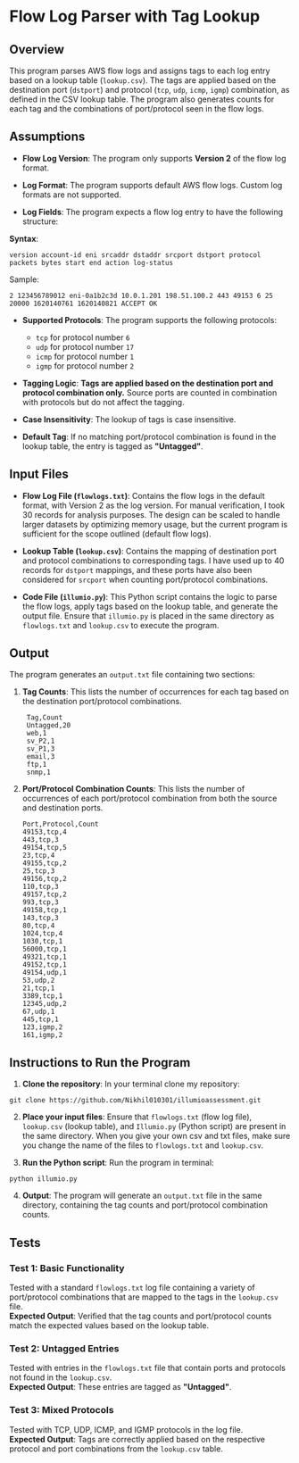# Flow Log Parser with Tag Lookup

## Overview

This program parses AWS flow logs and assigns tags to each log entry based on a lookup table (`lookup.csv`). The tags are applied based on the destination port (`dstport`) and protocol (`tcp`, `udp`, `icmp`, `igmp`) combination, as defined in the CSV lookup table. The program also generates counts for each tag and the combinations of port/protocol seen in the flow logs.

## Assumptions

- **Flow Log Version**: The program only supports **Version 2** of the flow log format.

- **Log Format**: The program supports default AWS flow logs. Custom log formats are not supported.

- **Log Fields**: The program expects a flow log entry to have the following structure:

**Syntax**:
  ```plaintext
  version account-id eni srcaddr dstaddr srcport dstport protocol packets bytes start end action log-status 
  ```
   
Sample: 
```
2 123456789012 eni-0a1b2c3d 10.0.1.201 198.51.100.2 443 49153 6 25 20000 1620140761 1620140821 ACCEPT OK
```

- **Supported Protocols**: The program supports the following protocols:
  
  - `tcp` for protocol number `6`
  - `udp` for protocol number `17`
  - `icmp` for protocol number `1`
  - `igmp` for protocol number `2`

- **Tagging Logic**: **Tags are applied based on the destination port and protocol combination only.** Source ports are counted in combination with protocols but do not affect the tagging.

- **Case Insensitivity**: The lookup of tags is case insensitive.

- **Default Tag**: If no matching port/protocol combination is found in the lookup table, the entry is tagged as **"Untagged"**.

## Input Files

- **Flow Log File (`flowlogs.txt`)**: Contains the flow logs in the default format, with Version 2 as the log version. For manual verification, I took 30 records for analysis purposes. The design can be scaled to handle larger datasets by optimizing memory usage, but the current program is sufficient for the scope outlined (default flow logs).

- **Lookup Table (`lookup.csv`)**: Contains the mapping of destination port and protocol combinations to corresponding tags. I have used up to 40 records for `dstport` mappings, and these ports have also been considered for `srcport` when counting port/protocol combinations.

- **Code File (`illumio.py`)**: This Python script contains the logic to parse the flow logs, apply tags based on the lookup table, and generate the output file. Ensure that `illumio.py` is placed in the same directory as `flowlogs.txt` and `lookup.csv` to execute the program.

## Output

The program generates an `output.txt` file containing two sections:

1. **Tag Counts**: This lists the number of occurrences for each tag based on the destination port/protocol combinations.
   ```
    Tag,Count
    Untagged,20
    web,1
    sv_P2,1
    sv_P1,3
    email,3
    ftp,1
    snmp,1
    ```

2. **Port/Protocol Combination Counts**: This lists the number of occurrences of each port/protocol combination from both the source and destination ports.
    ```
    Port,Protocol,Count
    49153,tcp,4
    443,tcp,3
    49154,tcp,5
    23,tcp,4
    49155,tcp,2
    25,tcp,3
    49156,tcp,2
    110,tcp,3
    49157,tcp,2
    993,tcp,3
    49158,tcp,1
    143,tcp,3
    80,tcp,4
    1024,tcp,4
    1030,tcp,1
    56000,tcp,1
    49321,tcp,1
    49152,tcp,1
    49154,udp,1
    53,udp,2
    21,tcp,1
    3389,tcp,1
    12345,udp,2
    67,udp,1
    445,tcp,1
    123,igmp,2
    161,igmp,2
    ```

## Instructions to Run the Program

1. **Clone the repository**: In your terminal clone my repository:
```
git clone https://github.com/Nikhil010301/illumioassessment.git
```

2. **Place your input files**: Ensure that `flowlogs.txt` (flow log file), `lookup.csv` (lookup table), and `Illumio.py` (Python script) are present in the same directory. When you give your own csv and txt files, make sure you change the name of the files to `flowlogs.txt` and `lookup.csv`.

3. **Run the Python script**: Run the program in terminal:
```
python illumio.py
```
4. **Output**: The program will generate an `output.txt` file in the same directory, containing the tag counts and port/protocol combination counts.


## Tests

### Test 1: Basic Functionality
Tested with a standard `flowlogs.txt` log file containing a variety of port/protocol combinations that are mapped to the tags in the `lookup.csv` file.  
**Expected Output**: Verified that the tag counts and port/protocol counts match the expected values based on the lookup table.

### Test 2: Untagged Entries
Tested with entries in the `flowlogs.txt` file that contain ports and protocols not found in the `lookup.csv`.  
**Expected Output**: These entries are tagged as **"Untagged"**.

### Test 3: Mixed Protocols
Tested with TCP, UDP, ICMP, and IGMP protocols in the log file.  
**Expected Output**: Tags are correctly applied based on the respective protocol and port combinations from the `lookup.csv` table.
